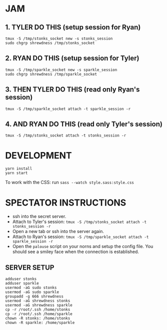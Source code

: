 # JAM

## 1. TYLER DO THIS (setup session for Ryan)
```
tmux -S /tmp/stonks_socket new -s stonks_session
sudo chgrp shrewdness /tmp/stonks_socket
```

## 2. RYAN DO THIS (setup session for Tyler)
```
tmux -S /tmp/sparkle_socket new -s sparkle_session
sudo chgrp shrewdness /tmp/sparkle_socket
```

## 3. THEN TYLER DO THIS (read only Ryan's session)
```
tmux -S /tmp/sparkle_socket attach -t sparkle_session -r
```

## 4. AND RYAN DO THIS (read only Tyler's session)
```
tmux -S /tmp/stonks_socket attach -t stonks_session -r
```

# DEVELOPMENT

```
yarn install
yarn start
```

To work with the CSS: run `sass --watch style.sass:style.css`


# SPECTATOR INSTRUCTIONS

 - ssh into the secret server.
 - Attach to Tyler's session: `tmux -S /tmp/stonks_socket attach -t stonks_session -r`
 - Open a new tab or ssh into the server again.
 - Attach to Ryan's session: `tmux -S /tmp/sparkle_socket attach -t sparkle_session -r`
 - Open the `palouse` script on your norns and setup the config file. You should see a smiley face when the connection is established.

## SERVER SETUP

```
adduser stonks
adduser sparkle
usermod -aG sudo stonks
usermod -aG sudo sparkle
groupadd -g 666 shrewdness
usermod -aG shrewdness stonks
usermod -aG shrewdness sparkle
cp -r /root/.ssh /home/stonks
cp -r /root/.ssh /home/sparkle
chown -R stonks: /home/stonks
chown -R sparkle: /home/sparkle
```